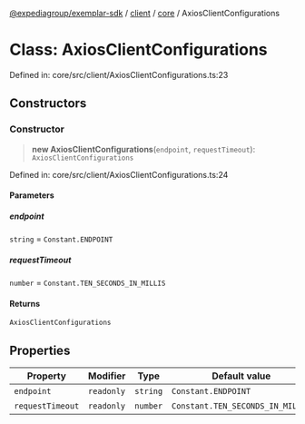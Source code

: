 [@expediagroup/exemplar-sdk](../../../index.md) / [client](../../index.md) / [core](../index.md) / AxiosClientConfigurations

# Class: AxiosClientConfigurations

Defined in: core/src/client/AxiosClientConfigurations.ts:23

## Constructors

### Constructor

> **new AxiosClientConfigurations**(`endpoint`, `requestTimeout`): `AxiosClientConfigurations`

Defined in: core/src/client/AxiosClientConfigurations.ts:24

#### Parameters

##### endpoint

`string` = `Constant.ENDPOINT`

##### requestTimeout

`number` = `Constant.TEN_SECONDS_IN_MILLIS`

#### Returns

`AxiosClientConfigurations`

## Properties

| Property | Modifier | Type | Default value | Defined in |
| ------ | ------ | ------ | ------ | ------ |
| <a id="endpoint"></a> `endpoint` | `readonly` | `string` | `Constant.ENDPOINT` | core/src/client/AxiosClientConfigurations.ts:25 |
| <a id="requesttimeout"></a> `requestTimeout` | `readonly` | `number` | `Constant.TEN_SECONDS_IN_MILLIS` | core/src/client/AxiosClientConfigurations.ts:26 |
